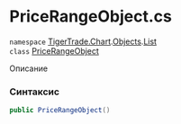 
# PriceRangeObject.cs
`namespace` [TigerTrade.Chart](../../../TigerTrade.Chart.md).[Objects](../../../TigerTrade.Chart/Objects.md).[List](../../../TigerTrade.Chart/Objects/List.md)  
    `class` [PriceRangeObject](../../PriceRangeObject.cs.md)

Описание

### Синтаксис
```csharp
public PriceRangeObject()
```


                    
                    